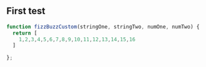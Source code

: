 ## First test

```js
function fizzBuzzCustom(stringOne, stringTwo, numOne, numTwo) {
  return [
    1,2,3,4,5,6,7,8,9,10,11,12,13,14,15,16
  ]

};

```

